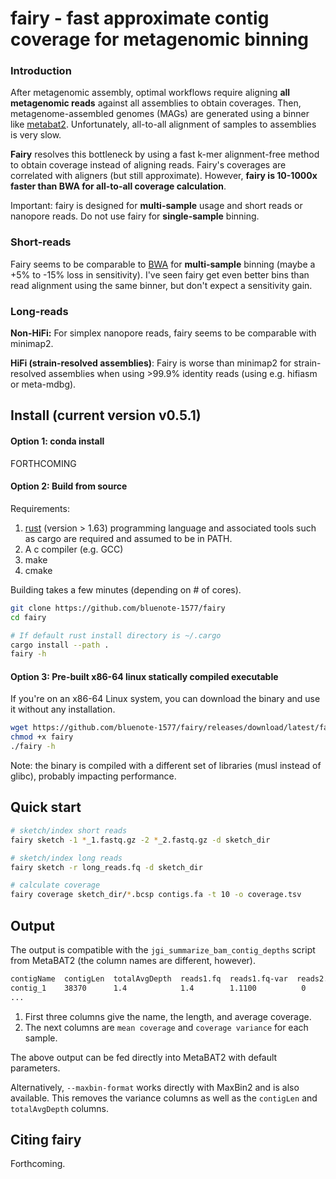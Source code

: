 # fairy - fast approximate contig coverage for metagenomic binning

### Introduction

After metagenomic assembly, optimal workflows require aligning **all metagenomic reads** against all assemblies to obtain coverages. Then, metagenome-assembled genomes (MAGs) are generated using a binner like [metabat2](https://bitbucket.org/berkeleylab/metabat). Unfortunately, all-to-all alignment of samples to assemblies is very slow.

**Fairy** resolves this bottleneck by using a fast k-mer alignment-free method to obtain coverage instead of aligning reads. Fairy's coverages are correlated with aligners (but still approximate). However, **fairy is 10-1000x faster than BWA for all-to-all coverage calculation**. 

Important: fairy is designed for **multi-sample** usage and short reads or nanopore reads. Do not use fairy for **single-sample** binning. 

### Short-reads 
Fairy seems to be comparable to [BWA](https://github.com/lh3/bwa) for **multi-sample** binning (maybe a +5% to -15% loss in sensitivity). I've seen fairy get even better bins than read alignment using the same binner, but don't expect a sensitivity gain.

### Long-reads
**Non-HiFi:** For simplex nanopore reads, fairy seems to be comparable with minimap2. 

**HiFi (strain-resolved assemblies)**: Fairy is worse than minimap2 for strain-resolved assemblies when using >99.9% identity reads (using e.g. hifiasm or meta-mdbg). 

##  Install (current version v0.5.1)

#### Option 1: conda install 

FORTHCOMING

#### Option 2: Build from source

Requirements:
1. [rust](https://www.rust-lang.org/tools/install) (version > 1.63) programming language and associated tools such as cargo are required and assumed to be in PATH.
2. A c compiler (e.g. GCC)
3. make
4. cmake

Building takes a few minutes (depending on # of cores).

```sh
git clone https://github.com/bluenote-1577/fairy
cd fairy

# If default rust install directory is ~/.cargo
cargo install --path . 
fairy -h 
```
#### Option 3: Pre-built x86-64 linux statically compiled executable

If you're on an x86-64 Linux system, you can download the binary and use it without any installation. 

```sh
wget https://github.com/bluenote-1577/fairy/releases/download/latest/fairy
chmod +x fairy
./fairy -h
```

Note: the binary is compiled with a different set of libraries (musl instead of glibc), probably impacting performance. 

## Quick start

```sh
# sketch/index short reads
fairy sketch -1 *_1.fastq.gz -2 *_2.fastq.gz -d sketch_dir

# sketch/index long reads
fairy sketch -r long_reads.fq -d sketch_dir

# calculate coverage
fairy coverage sketch_dir/*.bcsp contigs.fa -t 10 -o coverage.tsv
```

## Output

The output is compatible with the `jgi_summarize_bam_contig_depths` script from MetaBAT2 (the column names are different, however). 

```sh
contigName  contigLen  totalAvgDepth  reads1.fq  reads1.fq-var  reads2.fq  reads2.fq-var  ...
contig_1    38370      1.4            1.4        1.1100          0       0
...
```

1. First three columns give the name, the length, and average coverage.
2. The next columns are `mean coverage` and `coverage variance` for each sample.

The above output can be fed directly into MetaBAT2 with default parameters. 

Alternatively, `--maxbin-format` works directly with MaxBin2 and is also available. This removes the variance columns as well as the `contigLen` and `totalAvgDepth` columns. 

## Citing fairy

Forthcoming.
